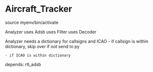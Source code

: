 # Aircraft_Tracker

source myenv/bin/activate

Analyzer uses Adsb uses Filter uses Decoder

Analyzer needs a dictionary for callsigns and ICAO
    - if callsign is within dictionary, skip over
        if not send to py
        
    - if ICAO is within dictionary

depends: rtl_adsb


